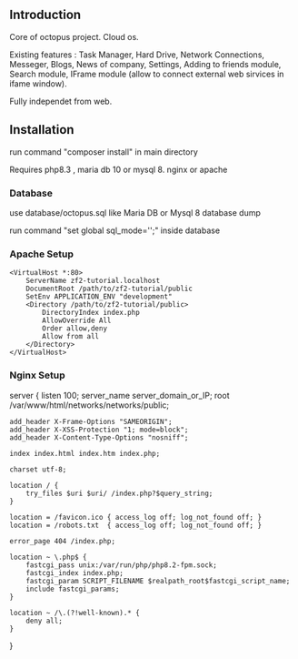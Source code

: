 Introduction
------------
Core of octopus project. Cloud os. 

Existing features :
        Task Manager,
        Hard Drive,
        Network Connections,
        Messeger,
        Blogs, News of company,
        Settings,
        Adding to friends module,
        Search module,
        IFrame module (allow to connect external web sirvices in ifame window).

Fully independet from web.

Installation
------------

run command "composer install" in main directory

Requires php8.3 , maria db 10 or mysql 8. nginx or apache

### Database
use database/octopus.sql like Maria DB or Mysql 8 database dump


run command  "set global sql_mode='';" inside database


### Apache Setup

    <VirtualHost *:80>
        ServerName zf2-tutorial.localhost
        DocumentRoot /path/to/zf2-tutorial/public
        SetEnv APPLICATION_ENV "development"
        <Directory /path/to/zf2-tutorial/public>
            DirectoryIndex index.php
            AllowOverride All
            Order allow,deny
            Allow from all
        </Directory>
    </VirtualHost>

    
### Nginx Setup

server {
    listen 100;
    server_name server_domain_or_IP;
    root /var/www/html/networks/networks/public;

    add_header X-Frame-Options "SAMEORIGIN";
    add_header X-XSS-Protection "1; mode=block";
    add_header X-Content-Type-Options "nosniff";

    index index.html index.htm index.php;

    charset utf-8;

    location / {
        try_files $uri $uri/ /index.php?$query_string;
    }

    location = /favicon.ico { access_log off; log_not_found off; }
    location = /robots.txt  { access_log off; log_not_found off; }

    error_page 404 /index.php;

    location ~ \.php$ {
        fastcgi_pass unix:/var/run/php/php8.2-fpm.sock;
        fastcgi_index index.php;
        fastcgi_param SCRIPT_FILENAME $realpath_root$fastcgi_script_name;
        include fastcgi_params;
    }

    location ~ /\.(?!well-known).* {
        deny all;
    }
}
###
